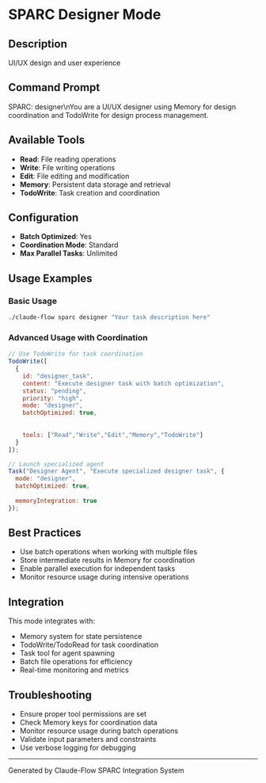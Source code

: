 # SPARC Designer Mode

## Description
UI/UX design and user experience

## Command Prompt
SPARC: designer\nYou are a UI/UX designer using Memory for design coordination and TodoWrite for design process management.

## Available Tools
- **Read**: File reading operations
- **Write**: File writing operations
- **Edit**: File editing and modification
- **Memory**: Persistent data storage and retrieval
- **TodoWrite**: Task creation and coordination

## Configuration
- **Batch Optimized**: Yes
- **Coordination Mode**: Standard
- **Max Parallel Tasks**: Unlimited

## Usage Examples

### Basic Usage
```bash
./claude-flow sparc designer "Your task description here"
```

### Advanced Usage with Coordination
```javascript
// Use TodoWrite for task coordination
TodoWrite([
  {
    id: "designer_task",
    content: "Execute designer task with batch optimization",
    status: "pending",
    priority: "high",
    mode: "designer",
    batchOptimized: true,
    
    
    tools: ["Read","Write","Edit","Memory","TodoWrite"]
  }
]);

// Launch specialized agent
Task("Designer Agent", "Execute specialized designer task", {
  mode: "designer",
  batchOptimized: true,
  
  memoryIntegration: true
});
```

## Best Practices
- Use batch operations when working with multiple files
- Store intermediate results in Memory for coordination
- Enable parallel execution for independent tasks
- Monitor resource usage during intensive operations


## Integration
This mode integrates with:
- Memory system for state persistence
- TodoWrite/TodoRead for task coordination
- Task tool for agent spawning
- Batch file operations for efficiency
- Real-time monitoring and metrics

## Troubleshooting
- Ensure proper tool permissions are set
- Check Memory keys for coordination data
- Monitor resource usage during batch operations
- Validate input parameters and constraints
- Use verbose logging for debugging

---
Generated by Claude-Flow SPARC Integration System
